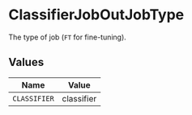 # ClassifierJobOutJobType

The type of job (`FT` for fine-tuning).


## Values

| Name         | Value        |
| ------------ | ------------ |
| `CLASSIFIER` | classifier   |